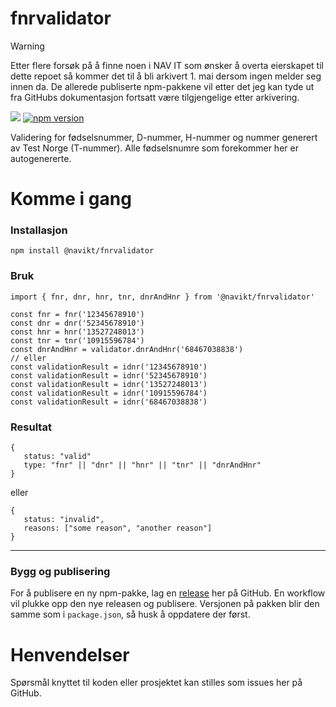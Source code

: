 fnrvalidator
================


> [!WARNING]  
> Etter flere forsøk på å finne noen i NAV IT som ønsker å overta eierskapet til dette repoet så kommer det til å bli arkivert 1. mai dersom ingen melder seg innen da. De allerede publiserte npm-pakkene vil etter det jeg kan tyde ut fra GitHubs dokumentasjon fortsatt være tilgjengelige etter arkivering.


![](https://github.com/navikt/fnrvalidator/workflows/master/badge.svg)
[![npm version](https://badge.fury.io/js/%40navikt%2Ffnrvalidator.svg)](https://badge.fury.io/js/%40navikt%2Ffnrvalidator)

Validering for fødselsnummer, D-nummer, H-nummer og nummer generert av Test Norge (T-nummer). Alle fødselsnumre som forekommer her er autogenererte.

# Komme i gang

### Installasjon
```
npm install @navikt/fnrvalidator
```

### Bruk
```
import { fnr, dnr, hnr, tnr, dnrAndHnr } from '@navikt/fnrvalidator'
```

```
const fnr = fnr('12345678910')
const dnr = dnr('52345678910')
const hnr = hnr('13527248013')
const tnr = tnr('10915596784')
const dnrAndHnr = validator.dnrAndHnr('68467038838')
// eller
const validationResult = idnr('12345678910')
const validationResult = idnr('52345678910')
const validationResult = idnr('13527248013')
const validationResult = idnr('10915596784')
const validationResult = idnr('68467038838')
```

### Resultat
```
{
   status: "valid"
   type: "fnr" || "dnr" || "hnr" || "tnr" || "dnrAndHnr"
}
```

eller 

```
{
   status: "invalid",
   reasons: ["some reason", "another reason"]
}
```

---


### Bygg og publisering
For å publisere en ny npm-pakke, lag en [release](https://github.com/navikt/fnrvalidator/releases) her på GitHub. En workflow vil plukke opp den nye releasen og publisere. Versjonen på pakken blir den samme som i `package.json`, så husk å oppdatere der først.

# Henvendelser

Spørsmål knyttet til koden eller prosjektet kan stilles som issues her på GitHub. 
